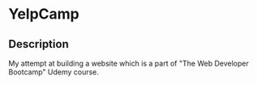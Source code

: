 # YelpCamp

<h2>Description</h2>
My attempt at building a website which is a part of "The Web Developer Bootcamp" Udemy course.




